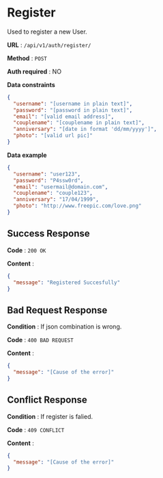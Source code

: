 # Register

Used to register a new User.

**URL** : `/api/v1/auth/register/`

**Method** : `POST`

**Auth required** : NO

**Data constraints**

```json
{
  "username": "[username in plain text]",
  "password": "[password in plain text]",
  "email": "[valid email address]",
  "couplename": "[couplename in plain text]",
  "anniversary": "[date in format 'dd/mm/yyyy']",
  "photo": "[valid url pic]"
}
```

**Data example**

```json
{
  "username": "user123",
  "password": "P4ssw0rd",
  "email": "usermail@domain.com",
  "couplename": "couple123",
  "anniversary": "17/04/1999",
  "photo": "http://www.freepic.com/love.png"
}
```

## Success Response

**Code** : `200 OK`

**Content** :

```json
{
  "message": "Registered Succesfully"
}
```

## Bad Request Response

**Condition** : If json combination is wrong.

**Code** : `400 BAD REQUEST`

**Content** :

```json
{
  "message": "[Cause of the error]"
}
```

## Conflict Response

**Condition** : If register is falied.

**Code** : `409 CONFLICT`

**Content** :

```json
{
  "message": "[Cause of the error]"
}
```
